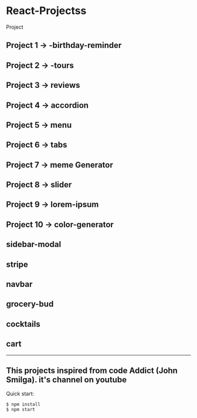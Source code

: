 # React-Projectss
Project 

## Project 1 -> -birthday-reminder
## Project 2 -> -tours
## Project 3 -> reviews
## Project 4 -> accordion
## Project 5 -> menu
## Project 6 -> tabs
## Project 7 -> meme Generator
## Project 8 -> slider
## Project 9 -> lorem-ipsum
## Project 10  -> color-generator 
## sidebar-modal
## stripe
## navbar 
## grocery-bud
## cocktails
## cart


--- 
This projects inspired from code Addict (John Smilga). it's channel on youtube 
--- 

Quick start:
```
$ npm install
$ npm start
````

